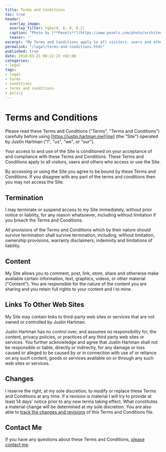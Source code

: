 ```yaml
---
title: Terms and Conditions
toc: true
header:
  overlay_image: 
  overlay_filter: rgba(0, 0, 0, 0.2)
  caption: "Photo by [**Pexels**](https://www.pexels.com/photo/architecture-art-artwork-bench-206784/)"
  teaser: ''
excerpt: "My Terms and Conditions apply to all visitors, users and others who access or use my website. By accessing or using the website you agree to be bound by these Terms and Conditions. Please read through these Terms and Conditions carefully."
permalink: "/legal/terms-and-conditions.html"
published: true
date: 2018-03-21 00:22:22 +02:00
categories:
- legal
tags:
- legal 
- terms
- conditions
- terms and conditions 
- policy 
---
```

# Terms and Conditions
Please read these Terms and Conditions ("Terms", "Terms and Conditions") carefully before using [https://justin.hartman.me][me] (the "Site") operated by Justin Hartman ("I", "us", "we", or "our").

Your access to and use of the Site is conditioned on your acceptance of and compliance with these Terms and Conditions. These Terms and Conditions apply to all visitors, users and others who access or use the Site.

By accessing or using the Site you agree to be bound by these Terms and Conditions. If you disagree with any part of the terms and conditions then you may not access the Site.

## Termination

I may terminate or suspend access to my Site immediately, without prior notice or liability, for any reason whatsoever, including without limitation if you breach the Terms and Conditions.

All provisions of the Terms and Conditions which by their nature should survive termination shall survive termination, including, without limitation, ownership provisions, warranty disclaimers, indemnity and limitations of liability.

## Content

My Site allows you to comment, post, link, store, share and otherwise make available certain information, text, graphics, videos, or other material ("Content"). You are responsible for the nature of the content you are sharing and you retain full rights to your content and I to mine.

## Links To Other Web Sites

My Site may contain links to third-party web sites or services that are not owned or controlled by Justin Hartman.

Justin Hartman has no control over, and assumes no responsibility for, the content, privacy policies, or practices of any third party web sites or services. You further acknowledge and agree that Justin Hartman shall not be responsible or liable, directly or indirectly, for any damage or loss caused or alleged to be caused by or in connection with use of or reliance on any such content, goods or services available on or through any such web sites or services.

## Changes

I reserve the right, at my sole discretion, to modify or replace these Terms and Conditions at any time. If a revision is material I will try to provide at least 14 days' notice prior to any new terms taking effect. What constitutes a material change will be determined at my sole discretion. You are also able to [track the changes and revisions][github_privacy] of this Terms and Conditions file.

## Contact Me

If you have any questions about these Terms and Conditions, [please contact me][github].


[me]: https://justin.hartman.me
[github]: https://github.com/justinhartman/justinhartman.github.io/issues/new
[github_privacy]: https://github.com/justinhartman/justinhartman.github.io/commits/master/_pages/terms-and-conditions.md
